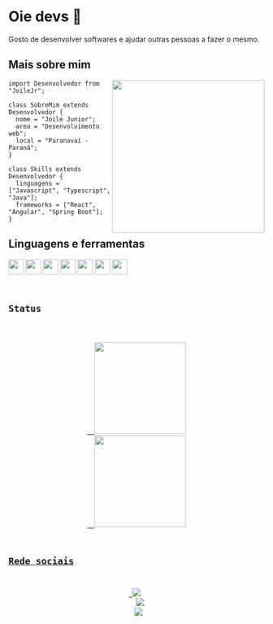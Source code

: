 # Oie devs 👋

Gosto de desenvolver softwares e ajudar outras pessoas a fazer o mesmo.

## Mais sobre mim

<img align="right" width="300" src="https://i2.wp.com/allhtaccess.info/wp-content/uploads/2018/03/programming.gif?fit=1281%2C716&ssl=1" />

```Js
import Desenvolvedor from "JoileJr";

class SobreMim extends Desenvolvedor {
  nome = "Joile Junior";
  area = "Desenvolvimento web";
  local = "Paranavaí - Paraná";
}

class Skills extends Desenvolvedor {
  linguagens = ["Javascript", "Typescript", "Java"];
  frameworks = ["React", "Angular", "Spring Boot"];
}
```

## Linguagens e ferramentas

<code><img height="30" src="https://img.icons8.com/?size=512&id=108784&format=png"></code>
<code><img height="30" src="https://img.icons8.com/?size=512&id=uJM6fQYqDaZK&format=png"></code>
<code><img height="30" src="https://img.icons8.com/?size=512&id=NfbyHexzVEDk&format=png"></code>
<code><img height="30" src="https://img.icons8.com/?size=512&id=71257&format=png"></code>
<code><img height="30" src="https://img.icons8.com/?size=512&id=13679&format=png"></code>
<code><img height="30" src="https://img.icons8.com/?size=512&id=90519&format=png"></code>
<code><img height="30" src="https://img.icons8.com/?size=512&id=UFXRpPFebwa2&format=png"></code>
<code>

## Status

<div align="center">
  <a href="https://github.com/JoileJr">
  <img height="180em" src="https://github-readme-stats.vercel.app/api?username=JoileJr&show_icons=true&theme=github_dark&include_all_commits=true&count_private=true"/>
  <img height="180em" src="https://github-readme-stats.vercel.app/api/top-langs/?username=JoileJr&layout=compact&langs_count=7&theme=github_dark"/>
</div>

## Rede sociais 

<div align="center">
 <a href="https://instagram.com/joile_jr" target="_blank"><img src="https://img.shields.io/badge/-Instagram-%23E4405F?style=for-the-badge&logo=instagram&logoColor=white" target="_blank"></a> 
  <a href = "mailto:joilejunior2@gmail.com"><img src="https://img.shields.io/badge/-Gmail-%23333?style=for-the-badge&logo=gmail&logoColor=white" target="_blank"></a>
  <a href="https://www.linkedin.com/in/jo%C3%ADle-j%C3%BAnior-36607b1b7/" target="_blank"><img src="https://img.shields.io/badge/-LinkedIn-%230077B5?style=for-the-badge&logo=linkedin&logoColor=white" target="_blank"></a> 
</div>